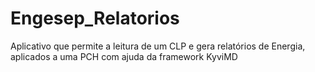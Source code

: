 # Engesep_Relatorios
Aplicativo que permite a leitura de um CLP e gera relatórios de Energia, aplicados a uma PCH com ajuda da framework KyviMD
